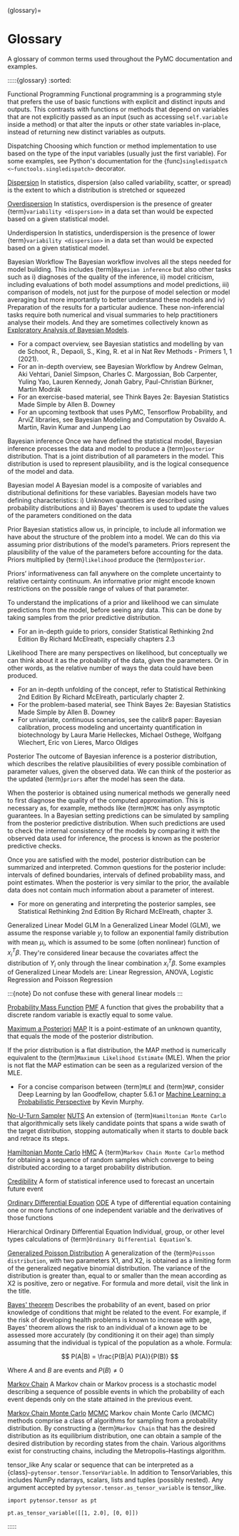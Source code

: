(glossary)=
# Glossary

A glossary of common terms used throughout the PyMC documentation and examples.

:::::{glossary}
:sorted:

Functional Programming
  Functional programming is a programming style that prefers the use of basic functions with explicit and distinct inputs and outputs.
  This contrasts with functions or methods that depend on variables that are not explicitly passed as an input (such as accessing `self.variable` inside a method) or that alter the inputs or other state variables in-place, instead of returning new distinct variables as outputs.

Dispatching
  Choosing which function or method implementation to use based on the type of the input variables (usually just the first variable). For some examples, see Python's documentation for the {func}`singledispatch <~functools.singledispatch>` decorator.

[Dispersion](https://en.wikipedia.org/wiki/Statistical_dispersion)
  In statistics, dispersion (also called variability, scatter, or spread) is the extent to which a distribution is stretched or squeezed

[Overdispersion](https://en.wikipedia.org/wiki/Overdispersion)
  In statistics, overdispersion is the presence of greater {term}`variability <dispersion>` in a data set than would be expected based on a given statistical model.

Underdispersion
  In statistics, underdispersion is the presence of lower {term}`variability <dispersion>` in a data set than would be expected based on a given statistical model.

Bayesian Workflow
  The Bayesian workflow involves all the steps needed for model building. This includes {term}`Bayesian inference` but also other tasks such as i) diagnoses of the quality of the inference, ii) model criticism, including evaluations of both model assumptions and model predictions, iii) comparison of models, not
just for the purpose of model selection or model averaging but more importantly to better understand these models and iv) Preparation of the results for a particular audience. These non-inferencial tasks require both numerical and visual summaries to help practitioners analyse their models. And they are sometimes collectively known as [Exploratory Analysis of Bayesian Models](https://joss.theoj.org/papers/10.21105/joss.01143).
  - For a compact overview, see Bayesian statistics and modelling by van de Schoot, R., Depaoli, S., King, R. et al in Nat Rev Methods - Primers 1, 1 (2021).
  - For an in-depth overview, see Bayesian Workflow by Andrew Gelman, Aki Vehtari, Daniel Simpson, Charles C. Margossian, Bob Carpenter, Yuling Yao, Lauren Kennedy, Jonah Gabry, Paul-Christian Bürkner, Martin Modrák
  - For an exercise-based material, see Think Bayes 2e: Bayesian Statistics Made Simple by Allen B. Downey
  - For an upcoming textbook that uses PyMC, Tensorflow Probability, and ArviZ libraries, see Bayesian Modeling and Computation by Osvaldo A. Martin, Ravin Kumar and Junpeng Lao

Bayesian inference
  Once we have defined the statistical model, Bayesian inference processes the data and model to produce a {term}`posterior` distribution. That is a joint distribution of all parameters in the model. This distribution is used to represent plausibility, and is the logical consequence of the model and data.

Bayesian model
  A Bayesian model is a composite of variables and distributional definitions for these variables. Bayesian models have two defining characteristics: i) Unknown quantities are described using probability distributions and ii) Bayes' theorem is used to update the values of the parameters conditioned on the data

Prior
  Bayesian statistics allow us, in principle, to include all information we have about the structure of the problem into a model. We can do this via assuming prior distributions of the model’s parameters. Priors represent the plausibility of the value of the parameters before accounting for the data. Priors multiplied by {term}`likelihood` produce the {term}`posterior`.

  Priors’ informativeness can fall anywhere on the complete uncertainty to relative certainty continuum. An informative prior might encode known restrictions on the possible range of values of that parameter.

  To understand the implications of a prior and likelihood we can simulate predictions from the model, before seeing any data. This can be done by taking samples from the prior predictive distribution.

  - For an in-depth guide to priors, consider Statistical Rethinking 2nd Edition By Richard McElreath, especially chapters 2.3

Likelihood
  There are many perspectives on likelihood, but conceptually we can think about it as the probability of the data, given the parameters. Or in other words, as the relative number of ways the data could have been produced.

  - For an in-depth unfolding of the concept, refer to Statistical Rethinking 2nd Edition By Richard McElreath, particularly chapter 2.
  - For the problem-based material, see Think Bayes 2e: Bayesian Statistics Made Simple by Allen B. Downey
  - For univariate, continuous scenarios, see the calibr8 paper: Bayesian calibration, process modeling and uncertainty quantification in biotechnology by Laura Marie Helleckes,  Michael Osthege, Wolfgang Wiechert, Eric von Lieres, Marco Oldiges

Posterior
  The outcome of Bayesian inference is a posterior distribution, which describes the relative plausibilities of every possible combination of parameter values, given the observed data. We can think of the posterior as the updated {term}`priors` after the model has seen the data.

  When the posterior is obtained using numerical methods we generally need to first diagnose the quality of the computed approximation. This is necessary as, for example, methods like {term}`MCMC` has only asymptotic guarantees. In a Bayesian setting predictions can be simulated by sampling from the posterior predictive distribution. When such predictions are used to check the internal consistency of the models by comparing it with the observed data used for inference, the process is known as the posterior predictive checks.

  Once you are satisfied with the model, posterior distribution can be summarized and interpreted. Common questions for the posterior include: intervals of defined boundaries, intervals of defined probability mass, and point estimates. When the posterior is very similar to the prior, the available data does not contain much information about a parameter of interest.

  - For more on generating and interpreting the posterior samples, see Statistical Rethinking 2nd Edition By Richard McElreath, chapter 3.

Generalized Linear Model
GLM
  In a Generalized Linear Model (GLM), we assume the response variable $y_i$ to follow an
  exponential family distribution with mean $\mu_i$, which is assumed to be some (often nonlinear)
  function of $x_i^T\beta$. They're considered linear because the covariates affect the distribution
  of $Y_i$ only through the linear combination $x_i^T\beta$. Some examples of Generalized Linear
  Models are: Linear Regression, ANOVA, Logistic Regression and Poisson Regression

  :::{note} Do not confuse these with general linear models
  :::

[Probability Mass Function](https://en.wikipedia.org/wiki/Probability_mass_function)
[PMF](https://en.wikipedia.org/wiki/Probability_mass_function)
  A function that gives the probability that a discrete random variable is exactly equal to some value.

[Maximum a Posteriori](https://en.wikipedia.org/wiki/Maximum_a_posteriori_estimation)
[MAP](https://en.wikipedia.org/wiki/Maximum_a_posteriori_estimation)
  It is a point-estimate of an unknown quantity, that equals the mode of the posterior distribution.

  If the prior distribution is a flat distribution, the MAP method is numerically equivalent to the {term}`Maximum Likelihood Estimate` (MLE).
  When the prior is not flat the MAP estimation can be seen as a regularized version of the MLE.

  - For a concise comparison between {term}`MLE` and {term}`MAP`, consider Deep Learning by Ian Goodfellow, chapter 5.6.1 or [Machine Learning: a Probabilistic Perspective](https://probml.github.io/pml-book/book1.html) by Kevin Murphy.

[No-U-Turn Sampler](https://arxiv.org/abs/1111.4246)
[NUTS](https://arxiv.org/abs/1111.4246)
  An extension of {term}`Hamiltonian Monte Carlo` that algorithmically sets likely candidate points that spans a wide swath of the target distribution, stopping automatically when it starts to double back and retrace its steps.

[Hamiltonian Monte Carlo](https://en.wikipedia.org/wiki/Hamiltonian_Monte_Carlo)
[HMC](https://en.wikipedia.org/wiki/Hamiltonian_Monte_Carlo)
  A {term}`Markov Chain Monte Carlo` method for obtaining a sequence of random samples which converge to being distributed according to a target probability distribution.

[Credibility](https://en.wikipedia.org/wiki/Credibility_theory)
  A form of statistical inference used to forecast an uncertain future event

[Ordinary Differential Equation](https://en.wikipedia.org/wiki/Ordinary_differential_equation)
[ODE](https://en.wikipedia.org/wiki/Ordinary_differential_equation)
  A type of differential equation containing one or more functions of one independent variable and the derivatives of those functions

Hierarchical Ordinary Differential Equation
  Individual, group, or other level types calculations of {term}`Ordinary Differential Equation`'s.

[Generalized Poisson Distribution](https://doi.org/10.2307/1267389)
  A generalization of the {term}`Poisson distribution`, with two parameters X1, and X2, is obtained as a limiting form of the generalized negative binomial distribution. The variance of the distribution is greater than, equal to or smaller than the mean according as X2 is positive, zero or negative. For formula and more detail, visit the link in the title.

[Bayes' theorem](https://en.wikipedia.org/wiki/Bayes%27_theorem)
  Describes the probability of an event, based on prior knowledge of conditions that might be related to the event. For example, if the risk of developing health problems is known to increase with age, Bayes' theorem allows the risk to an individual of a known age to be assessed more accurately (by conditioning it on their age) than simply assuming that the individual is typical of the population as a whole.
  Formula:

  $$
  P(A|B) = \frac{P(B|A) P(A)}{P(B)}
  $$

  Where $A$ and $B$ are events and $P(B) \neq 0$


[Markov Chain](https://en.wikipedia.org/wiki/Markov_chain)
  A Markov chain or Markov process is a stochastic model describing a sequence of possible events in which the probability of each event depends only on the state attained in the previous event.

[Markov Chain Monte Carlo](https://en.wikipedia.org/wiki/Markov_chain_Monte_Carlo)
[MCMC](https://en.wikipedia.org/wiki/Markov_chain_Monte_Carlo)
  Markov chain Monte Carlo (MCMC) methods comprise a class of algorithms for sampling from a probability distribution. By constructing a {term}`Markov Chain` that has the desired distribution as its equilibrium distribution, one can obtain a sample of the desired distribution by recording states from the chain.  Various algorithms exist for constructing chains, including the Metropolis–Hastings algorithm.

tensor_like
  Any scalar or sequence that can be interpreted as a {class}`~pytensor.tensor.TensorVariable`. In addition to TensorVariables, this includes NumPy ndarrays, scalars, lists and tuples (possibly nested). Any argument accepted by `pytensor.tensor.as_tensor_variable` is tensor_like.

  ```{jupyter-execute}
  import pytensor.tensor as pt

  pt.as_tensor_variable([[1, 2.0], [0, 0]])
  ```

:::::
